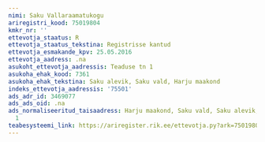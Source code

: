```yaml
---
nimi: Saku Vallaraamatukogu
ariregistri_kood: 75019804
kmkr_nr: ''
ettevotja_staatus: R
ettevotja_staatus_tekstina: Registrisse kantud
ettevotja_esmakande_kpv: 25.05.2016
ettevotja_aadress: .na
asukoht_ettevotja_aadressis: Teaduse tn 1
asukoha_ehak_kood: 7361
asukoha_ehak_tekstina: Saku alevik, Saku vald, Harju maakond
indeks_ettevotja_aadressis: '75501'
ads_adr_id: 3469077
ads_ads_oid: .na
ads_normaliseeritud_taisaadress: Harju maakond, Saku vald, Saku alevik, Teaduse tn
  1
teabesysteemi_link: https://ariregister.rik.ee/ettevotja.py?ark=75019804&ref=rekvisiidid
---
```

